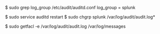 $ sudo grep log_group /etc/audit/auditd.conf
log_group = splunk

$ sudo service auditd restart
$ sudo chgrp splunk /var/log/audit/audit.log*

$ sudo getfacl -e /var/log/audit/audit.log /var/log/messages
